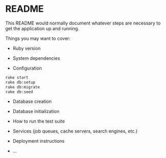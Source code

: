 # README

This README would normally document whatever steps are necessary to get the
application up and running.

Things you may want to cover:

* Ruby version

* System dependencies

* Configuration
``` zsh
rake start
rake db:setup
rake db:migrate
rake db:seed
```

* Database creation

* Database initialization

* How to run the test suite

* Services (job queues, cache servers, search engines, etc.)

* Deployment instructions

* ...

